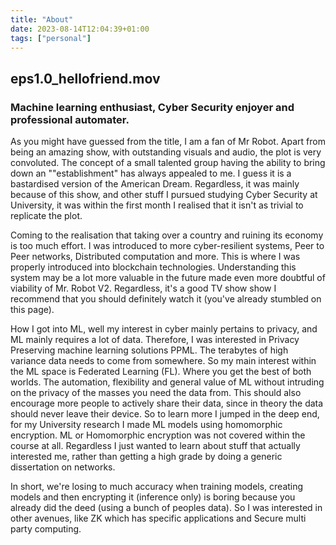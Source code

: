 ```yaml
---
title: "About"
date: 2023-08-14T12:04:39+01:00
tags: ["personal"]
---
```


## eps1.0_hellofriend.mov

### Machine learning enthusiast, Cyber Security enjoyer and professional automater.

As you might have guessed from the title, I am a fan of Mr Robot. Apart from being an amazing show, with outstanding visuals and audio, the plot is very convoluted. The concept of a small talented group having the ability to bring down an ""establishment" has always appealed to me. I guess it is a bastardised version of the American Dream. Regardless, it was mainly because of this show, and other stuff I pursued studying Cyber Security at University, it was within the first month I realised that it isn't as trivial to replicate the plot.

Coming to the realisation that taking over a country and ruining its economy is too much effort. I was introduced to more cyber-resilient systems, Peer to Peer networks, Distributed computation and more. This is where I was properly introduced into blockchain technologies. Understanding this system may be a lot more valuable in the future made even more doubtful of viability of Mr. Robot V2. Regardless, it's a good TV show show I recommend that you should definitely watch it (you've already stumbled on this page).

How I got into ML, well my interest in cyber mainly pertains to privacy, and ML mainly requires a lot of data. Therefore, I was interested in Privacy Preserving machine learning solutions PPML. The terabytes of high variance data needs to come from somewhere. So my main interest within the ML space is Federated Learning (FL). Where you get the best of both worlds. The automation, flexibility and general value of ML without intruding on the privacy of the masses you need the data from. This should also encourage more people to actively share their data, since in theory the data should never leave their device. So to learn more I jumped in the deep end, for my University research I made ML models using homomorphic encryption. ML or Homomorphic encryption was not covered within the course at all. Regardless I just wanted to learn about stuff that actually interested me, rather than getting a high grade by doing a generic dissertation on networks.

In short, we're losing to much accuracy when training models, creating models and then encrypting it (inference only) is boring because you already did the deed (using a bunch of peoples data). So I was interested in other avenues, like ZK which has specific applications and Secure multi party computing.
